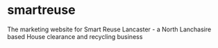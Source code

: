 # smartreuse

The marketing website for Smart Reuse Lancaster - a North Lanchasire based House clearance and recycling business
